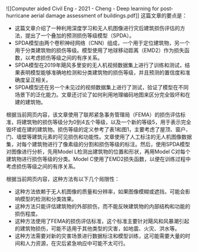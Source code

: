 ![[Computer aided Civil Eng - 2021 - Cheng - Deep learning for post‐hurricane aerial damage assessment of buildings.pdf]]
这篇文章的要点是：

- 这篇文章介绍了一种利用深度学习和无人机图像进行灾后建筑损伤评估的方法，提出了一个叠加的预测损伤等级模型（SPDA）。
- SPDA模型由两个卷积神经网络（CNN）组成，一个用于定位建筑物，另一个用于分类建筑物的损伤等级。模型使用了地球移动距离（EMD2）作为损失函数，以考虑损伤等级之间的有序关系。
- SPDA模型在2019年飓风多里安的无人机视频数据集上进行了训练和测试，结果表明模型能够准确地检测和分类建筑物的损伤等级，并且预测的置信度和准确度呈正相关。
- SPDA模型还在另一个未见过的视频数据集上进行了测试，验证了模型在不同场景下的泛化能力。文章还讨论了如何利用地理编码地图来区分完全毁坏和在建的建筑物。

根据当前网页内容，该文章使用了联邦紧急事务管理局（FEMA）的损伤评估标准，将建筑物的损伤等级分为0到4五个等级，以及一个新的等级5，用于表示完全毁坏或在建的建筑物。损伤等级的定义参考了表1和图1，主要考虑了屋顶、窗户、门、墙壁等建筑元素的可见损伤和功能性。文章使用了人工标注的无人机图像数据集，对每个建筑物进行了像素级的分割和损伤等级的标注。然后，使用SPDA模型对图像进行分析，先用Model L检测出建筑物的位置和形状，再用Model C对每个建筑物进行损伤等级的分类。Model C使用了EMD2损失函数，以便在训练过程中考虑损伤等级之间的有序关系。

根据当前网页内容，这种方法有以下几个局限性：

- 这种方法依赖于无人机图像的质量和分辨率，如果图像模糊或遮挡，可能会影响模型的检测和分类效果。
- 这种方法只能评估建筑物的外部损伤，而不能反映建筑物的内部结构和功能的损伤程度。
- 这种方法使用了FEMA的损伤评估标准，这个标准主要针对飓风和风暴潮引起的建筑物损伤，可能不适用于其他类型的灾害，如地震、火灾、洪水等。
- 这种方法需要对新的灾害场景进行数据标注和模型训练，这可能需要大量的时间和人力资源，在灾后紧急响应中可能不太可行。
